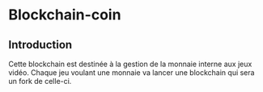 # Blockchain-coin

## Introduction

Cette blockchain est destinée à la gestion de la monnaie interne aux jeux vidéo. Chaque jeu voulant une monnaie va lancer une blockchain qui sera un fork de celle-ci.
